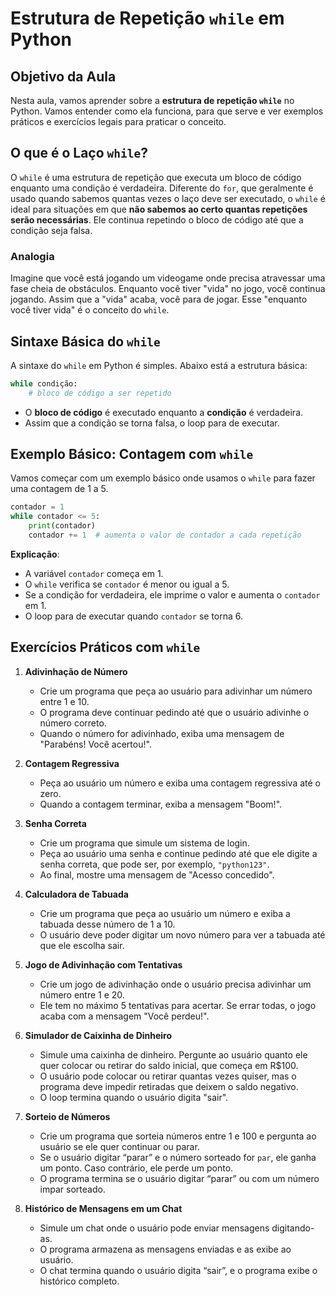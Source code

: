 # Estrutura de Repetição `while` em Python

## Objetivo da Aula

Nesta aula, vamos aprender sobre a **estrutura de repetição `while`** no Python. Vamos entender como ela funciona, para que serve e ver exemplos práticos e exercícios legais para praticar o conceito.

## O que é o Laço `while`?

O `while` é uma estrutura de repetição que executa um bloco de código enquanto uma condição é verdadeira. Diferente do `for`, que geralmente é usado quando sabemos quantas vezes o laço deve ser executado, o `while` é ideal para situações em que **não sabemos ao certo quantas repetições serão necessárias**. Ele continua repetindo o bloco de código até que a condição seja falsa.

### Analogia

Imagine que você está jogando um videogame onde precisa atravessar uma fase cheia de obstáculos. Enquanto você tiver "vida" no jogo, você continua jogando. Assim que a "vida" acaba, você para de jogar. Esse "enquanto você tiver vida" é o conceito do `while`.

## Sintaxe Básica do `while`

A sintaxe do `while` em Python é simples. Abaixo está a estrutura básica:

```python
while condição:
    # bloco de código a ser repetido
```

- O **bloco de código** é executado enquanto a **condição** é verdadeira.
- Assim que a condição se torna falsa, o loop para de executar.

## Exemplo Básico: Contagem com `while`

Vamos começar com um exemplo básico onde usamos o `while` para fazer uma contagem de 1 a 5.

```python
contador = 1
while contador <= 5:
    print(contador)
    contador += 1  # aumenta o valor de contador a cada repetição
```

**Explicação**:

- A variável `contador` começa em 1.
- O `while` verifica se `contador` é menor ou igual a 5.
- Se a condição for verdadeira, ele imprime o valor e aumenta o `contador` em 1.
- O loop para de executar quando `contador` se torna 6.

## Exercícios Práticos com `while`

1. **Adivinhação de Número**

   - Crie um programa que peça ao usuário para adivinhar um número entre 1 e 10.
   - O programa deve continuar pedindo até que o usuário adivinhe o número correto.
   - Quando o número for adivinhado, exiba uma mensagem de "Parabéns! Você acertou!".

2. **Contagem Regressiva**

   - Peça ao usuário um número e exiba uma contagem regressiva até o zero.
   - Quando a contagem terminar, exiba a mensagem "Boom!".

3. **Senha Correta**

   - Crie um programa que simule um sistema de login.
   - Peça ao usuário uma senha e continue pedindo até que ele digite a senha correta, que pode ser, por exemplo, `"python123"`.
   - Ao final, mostre uma mensagem de "Acesso concedido".

4. **Calculadora de Tabuada**

   - Crie um programa que peça ao usuário um número e exiba a tabuada desse número de 1 a 10.
   - O usuário deve poder digitar um novo número para ver a tabuada até que ele escolha sair.

5. **Jogo de Adivinhação com Tentativas**

   - Crie um jogo de adivinhação onde o usuário precisa adivinhar um número entre 1 e 20.
   - Ele tem no máximo 5 tentativas para acertar. Se errar todas, o jogo acaba com a mensagem "Você perdeu!".

6. **Simulador de Caixinha de Dinheiro**

   - Simule uma caixinha de dinheiro. Pergunte ao usuário quanto ele quer colocar ou retirar do saldo inicial, que começa em R$100.
   - O usuário pode colocar ou retirar quantas vezes quiser, mas o programa deve impedir retiradas que deixem o saldo negativo.
   - O loop termina quando o usuário digita "sair".

7. **Sorteio de Números**

   - Crie um programa que sorteia números entre 1 e 100 e pergunta ao usuário se ele quer continuar ou parar.
   - Se o usuário digitar “parar” e o número sorteado for `par`, ele ganha um ponto. Caso contrário, ele perde um ponto.
   - O programa termina se o usuário digitar “parar” ou com um número impar sorteado.

8. **Histórico de Mensagens em um Chat**

   - Simule um chat onde o usuário pode enviar mensagens digitando-as.
   - O programa armazena as mensagens enviadas e as exibe ao usuário.
   - O chat termina quando o usuário digita “sair”, e o programa exibe o histórico completo.
